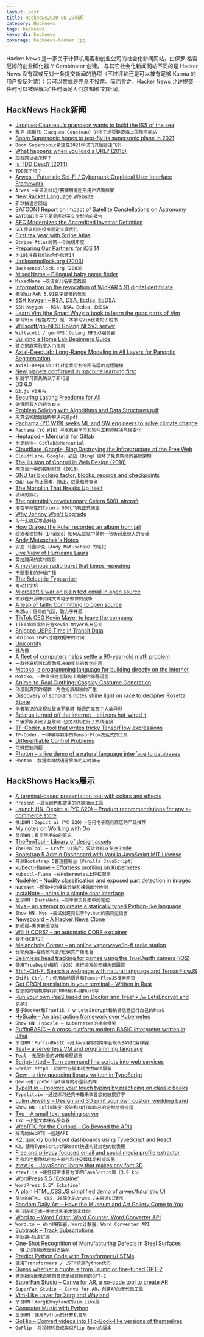 ```yaml
---
layout: post
title: Hacknews2020-08-27新闻
category: Hacknews
tags: hacknews
keywords: hacknews
coverage: hacknews-banner.jpg
---
```


Hacker News 是一家关于计算机黑客和创业公司的社会化新闻网站，由保罗·格雷厄姆的创业孵化器 Y Combinator 创建。
与其它社会化新闻网站不同的是 Hacker News 没有踩或反对一条提交新闻的选项（不过评论还是可以被有足够 Karma 的用户投反对票）；只可以赞或是完全不投票。简而言之，Hacker News 允许提交任何可以被理解为“任何满足人们求知欲”的新闻。

## HackNews Hack新闻


- [Jacques Cousteau’s grandson wants to build the ISS of the sea](https://www.smithsonianmag.com/innovation/jacques-cousteaus-grandson-wants-to-build-international-space-station-of-the-sea-180975635/)
- `雅克·库斯托（Jacques Cousteau）的孙子想要建造海上国际空间站`
- [Boom Supersonic hopes to test-fly its supersonic plane in 2021](https://www.engadget.com/boom-supersonic-xb-1-2021-130025910.html)
- `Boom Supersonic希望在2021年试飞其超音速飞机`
- [What happens when you load a URL? (2015)](https://danluu.com/navigate-url/)
- `加载网址会怎样？ `
- [Is TDD Dead? (2014)](https://martinfowler.com/articles/is-tdd-dead/)
- `TDD死了吗？`
- [Arwes – Futuristic Sci-Fi / Cyberpunk Graphical User Interface Framework](https://arwes.dev)
- `Arwes –未来派科幻/赛博朋克图形用户界面框架`
- [New Racket Language Website](https://racket-lang.org/)
- `新球拍语言网站`
- [SATCON1 Report on Impact of Satellite Constellations on Astronomy](https://noirlab.edu/public/products/techdocs/techdoc003/)
- `SATCON1关于卫星星座对天文学影响的报告`
- [SEC Modernizes the Accredited Investor Definition](https://www.sec.gov/news/press-release/2020-191)
- `SEC使认可的投资者定义现代化`
- [First tax year with Stripe Atlas](https://tryhexadecimal.com/journal/business-taxes)
- `Stripe Atlas的第一个纳税年度`
- [Preparing Our Partners for iOS 14](https://www.facebook.com/business/news/preparing-our-partners-for-ios-14-launch/)
- `为iOS准备我们的合作伙伴14`
- [Jacksonpollock.org (2003)](https://jacksonpollock.org/)
- `Jacksonpollock.org（2003）`
- [MixedName – Bilingual baby name finder](https://mixedname.com/)
- `MixedName –双语婴儿名字查找器`
- [Information on the revocation of WinRAR 5.91 digital certificate](https://www.rarlab.com/revoked591.html)
- `撤销WinRAR 5.91数字证书的信息`
- [SSH Keygen – RSA, DSA, Ecdsa, EdDSA](https://gravitational.com/blog/comparing-ssh-keys/)
- `SSH Keygen – RSA，DSA，Ecdsa，EdDSA`
- [Learn Vim (the Smart Way): a book to learn the good parts of Vim](https://github.com/iggredible/Learn-Vim)
- `学习Vim（智能方式）是一本学习Vim优秀知识的书`
- [Willscott/go-NFS: Golang NFSv3 server](https://github.com/willscott/go-nfs/)
- `Willscott / go-NFS：Golang NFSv3服务器`
- [Building a Home Lab Beginners Guide](https://haydenjames.io/home-lab-beginners-guide-hardware/)
- `建立家庭实验室入门指南`
- [Axial-DeepLab: Long-Range Modeling in All Layers for Panoptic Segmentation](https://ai.googleblog.com/2020/08/axial-deeplab-long-range-modeling-in.html)
- `Axial-DeepLab：针对全景分割的所有层的远程建模`
- [New planets confirmed in machine learning first](https://phys.org/news/2020-08-planets-machine.html)
- `机器学习首先确认了新行星`
- [D3 6.0](https://github.com/d3/d3/blob/master/CHANGES.md)
- `D3.js v6发布`
- [Securing Lasting Freedoms for All](https://www.epicgames.com/site/en-US/fortnite-mega-drop-faq)
- `确保所有人的持久自由`
- [Problem Solving with Algorithms and Data Structures pdf](https://www.cs.auckland.ac.nz/compsci105s1c/resources/ProblemSolvingwithAlgorithmsandDataStructures.pdf)
- `用算法和数据结构解决问题pdf`
- [Pachama (YC W19) seeks ML and SW engineers to solve climate change](https://jobs.lever.co/pachama)
- `Pachama（YC W19）寻求机器学习和软件工程师解决气候变化`
- [Heptapod – Mercurial for Gitlab](https://heptapod.net)
- `七足动物– Gitlab的Mercurial`
- [Cloudflare, Google, Bing Destroying the Infrastructure of the Free Web](http://gigablast.com/blog.html)
- `Cloudflare，Google，必应（Bing）破坏了免费网络的基础架构`
- [The Illusion of Control in Web Design (2018)](https://alistapart.com/article/the-illusion-of-control-in-web-design/)
- `网页设计中的控制幻觉（2018）`
- [GNU tar blocking factor, blocks, records and checkpoints](https://finch.am/projects/tar/)
- `GNU tar阻止因素，阻止，记录和检查点`
- [The Monolith That Breaks Up Itself](https://medium.com/rebellion-defense/the-monolith-that-breaks-up-itself-c9513c732367)
- `破碎的巨石`
- [The potentially revolutionary Celera 500L aircraft](https://www.thedrive.com/the-war-zone/36016/the-potentially-revolutionary-celera-500l-officially-breaks-cover)
- `潜在革命性的Celera 500L飞机正式破盖`
- [Why Johnny Won't Upgrade](https://jacquesmattheij.com/why-johnny-wont-upgrade/)
- `为什么强尼不会升级`
- [How Drakeo the Ruler recorded an album from jail](https://pitchfork.com/thepitch/how-drakeo-the-ruler-recorded-thank-you-for-using-gtl-from-jail-joogszn-interview/)
- `统治者德拉科（Drakeo）如何从监狱中录制一张听起来惊人的专辑`
- [Andy Matuschak's Notes](https://notes.andymatuschak.org/About_these_notes)
- `安迪·马图沙克（Andy Matuschak）的笔记`
- [Live View of Hurricane Laura](https://www.windy.com/?28.695,-93.082,7)
- `劳拉飓风的实时取景`
- [A mysterious radio burst that keeps repeating](https://www.sciencealert.com/right-on-schedule-a-repeating-fast-radio-burst-has-woken-up)
- `不断重复的神秘广播`
- [The Selectric Typewriter](https://www.ibm.com/ibm/history/ibm100/us/en/icons/selectric/)
- `电动打字机`
- [Microsoft's war on plain text email in open source](https://marc.info/?l=openbsd-misc&m=159843434525592&w=2)
- `微软在开源中对纯文本电子邮件的战争`
- [A leap of faith: Committing to open source](https://github.com/readme/henry-zhu)
- `朱Zhu：信仰的飞跃，致力于开源`
- [TikTok CEO Kevin Mayer to leave the company](https://www.cnbc.com/2020/08/27/tiktok-ceo-kevin-mayer-to-leave-the-company.html)
- `TikTok首席执行官Kevin Mayer离开公司`
- [Shippos USPS Time in Transit Data](https://goshippo.com/usps-data-2020/)
- `Shippos USPS过境数据中的时间`
- [Unicornify](Https://unicornify.pictures)
- `独角兽`
- [A fleet of computers helps settle a 90-year-old math problem](https://www.wired.com/story/a-fleet-of-computers-helps-settle-a-90-year-old-math-problem/)
- `一群计算机可以帮助解决90年前的数学问题`
- [Motoko, a programming language for building directly on the internet](https://stackoverflow.blog/2020/08/24/motoko-the-language-that-turns-the-web-into-a-computer/)
- `Motoko，一种直接在互联网上构建的编程语言`
- [Anime-to-Real Clothing: Cosplay Costume Generation](https://arxiv.org/abs/2008.11479)
- `动漫到真实的服装：角色扮演服装的产生`
- [Discovery of scholar's notes shine light on race to decipher Rosetta Stone](https://www.theguardian.com/culture/2020/aug/25/discovery-of-scholars-notes-shine-light-on-race-to-decipher-rosetta-stone)
- `学者笔记的发现在破译罗塞塔·斯通的竞赛中大放异彩`
- [Belarus turned off the internet – citizens hot-wired it](https://gizmodo.com/belarus-turned-off-the-internet-its-citizens-hot-wired-1844853575)
- `白俄罗斯关闭了互联网-公民对其进行了热线连接`
- [TF-Coder, a tool that writes tricky TensorFlow expressions](https://blog.tensorflow.org/2020/08/introducing-tensorflow-coder-tool.html)
- `TF-Coder，一种编写棘手的TensorFlow表达式的工具`
- [Differentiable Control Problems](https://fluxml.ai/2019/03/05/dp-vs-rl.html)
- `可微控制问题`
- [Photon – a live demo of a natural language interface to databases](https://naturalsql.com/)
- `Photon –数据库自然语言界面的实时演示`


## HackShows Hacks展示

- [ A terminal-based presentation tool with colors and effects](https://github.com/vinayak-mehta/present)
- `Present –具有颜色和效果的终端演示工具`
- [Launch HN: Depict.ai (YC S20) – Product recommendations for any e-commerce store](item?id=24252408)
- `推出HN：Depict.ai（YC S20）-任何电子商务商店的产品推荐`
- [ My notes on Working with Go](https://github.com/betty200744/ultimate-go)
- `显示HN：有关使用Go的笔记`
- [ ThePenTool – Library of design assets](https://thepentool.co)
- `ThePenTool – Craft UI资产，设计师可以专注于创建`
- [ Bootstrap 5 Admin Dashboard with Vanilla JavaScript MIT License](https://github.com/themesberg/volt-bootstrap-5-dashboard)
- `开源Bootstrap 5管理控制台（Vanilla JavaScript）`
- [ kubectl-flame – Effortless profiling on Kubernetes](https://github.com/VerizonMedia/kubectl-flame)
- `kubectl-flame –在Kubernetes上轻松配置`
- [ NudeNet – Nudity classification and exposed part detection in images](https://github.com/notAI-tech/NudeNet/)
- `NudeNet –图像中的裸露分类和裸露部分检测`
- [ InstaNote – notes in a simple chat interface](https://www.instanote.io/)
- `显示HN：InstaNote –简单聊天界面中的笔记`
- [ Mys – an attempt to create a statically typed Python-like language](https://github.com/eerimoq/mys)
- `Show HN：Mys –尝试创建类似于Python的强类型语言`
- [ Newsboard – A Hacker News Clone](http://newsboard.robdelacruz.com/)
- `新闻板–黑客新闻克隆`
- [ Will It CORS? – an automatic CORS explainer](http://willitcors.com)
- `会不会CORS？ `
- [ Melancholy Corner – an online vaporwave/lo-fi radio station](https://melancholy.xyz/)
- `忧郁角落–在线蒸气波/低保真广播电台`
- [ Seamless head tracking for games using the TrueDepth camera (iOS)](http://www.inflightassistant.com/smoothtrack/index.html)
- `使用TrueDepth相机（iOS）进行游戏的无缝头部跟踪`
- [ Shift-Ctrl-F: Search a webpage with natural language and TensorFlowJS](https://github.com/model-zoo/shift-ctrl-f)
- `Shift-Ctrl-F：使用自然语言和TensorFlowJS搜索网页`
- [ Get CRON translation in your terminal – Written in Rust](https://github.com/bufrsh/cron)
- `在您的终端机中获得CRON翻译–用Rust写`
- [ Run your own PaaS based on Docker and Traefik /w LetsEncrypt and stats](https://github.com/almarklein/mypaas)
- `基于Docker和Traefik / w LetsEncrypt和统计信息运行自己的PaaS`
- [ HyScale – An abstraction framework over Kubernetes](https://github.com/hyscale/hyscale)
- `Show HN：HyScale – Kubernetes的抽象框架`
- [ PuffinBASIC – A cross-platform modern BASIC interpreter written in Java](item?id=24265387)
- `节目HN：PuffinBASIC –用Java编写的跨平台现代BASIC解释器`
- [ Teal – a serverless VM and programming language](https://www.condense9.com/)
- `Teal –无服务器的VM和编程语言`
- [ Script-httpd – Turn command line scripts into web services](https://github.com/beefsack/script-httpd/)
- `Script-httpd –将命令行脚本转换为Web服务`
- [ Qew – a tiny queueing library written in TypeScript](https://github.com/Arrow7000/qew)
- `Qew –用TypeScript编写的小型队列库`
- [ Typelit.io – Improve your touch typing by practicing on classic books](https://typelit.io/)
- `Typelit.io –通过练习经典书籍来改善您的触摸打字`
- [ Lulim Jewelry – Design and 3D print your own custom wedding band](https://lulimjewelry.com)
- `Show HN：Lulim珠宝–设计和3D打印自己的定制结婚戒指`
- [ Txc – A small text-caching server](https://github.com/bindh3x/txc)
- `Txc –小型文本缓存服务器`
- [ WebRTC for the Curious – Go Beyond the APIs](https://webrtcforthecurious.com/)
- `好奇的WebRTC –超越API`
- [ K2, quickly build cool dashboards using TypeScript and React](http://k2.emumba.com)
- `K2，使用TypeScript和React快速构建出色的仪表板`
- [ Free and privacy focused email and social media profile extractor](https://www.growthhunt.io/)
- `免费和注重隐私的电子邮件和社交媒体资料提取器`
- [ ztext.js – JavaScript library that makes any font 3D](https://bennettfeely.com/ztext/)
- `ztext.js –使任何字体变为3D的JavaScript库（3.9 kb）`
- [ WordPress 5.5 “Eckstine”](https://wordpress.org/news/)
- `WordPress 5.5“ Eckstine”`
- [ A plain HTML,CSS,JS simplified demo of arwes/futuristic UI](https://github.com/ivanceras/futureostech)
- `简洁的HTML，CSS，JS简化的Arwes /未来派UI演示`
- [ Random Daily Art – Have the Museum and Art Gallery Come to You](https://randomdailyart.com)
- `每日随机艺术–博物馆和美术馆来找你`
- [ Word.to – Word Editor, Word Counter, Word Converter API](https://word.to)
- `Word.to – Word编辑器，Word计数器，Word Converter API`
- [ Subtrack – Track Subscriptions](https://subtrack.vercel.app/)
- `子轨道–轨道订阅`
- [ One-Shot Recognition of Manufacturing Defects in Steel Surfaces](https://github.com/adipandas/one-shot-steel-surfaces)
- `一键式识别钢表面制造缺陷`
- [ Predict Python Code with Transformers/LSTMs](https://github.com/lab-ml/source_code_modelling)
- `使用Transformers / LSTM预测Python代码`
- [ Guess whether a quote is from Trump or fine-tuned GPT-2](https://trumporbot.com)
- `猜测报价是来自特朗普还是经过微调的GPT-2`
- [ SuperFan Studio – Canva for AR, a no-code tool to create AR](http://superfan.studio/)
- `SuperFan Studio – Canva for AR，创建AR的无代码工具`
- [ Vim-Like Layer for Xorg and Wayland](https://cedaei.com/posts/vim-like-layer-for-xorg-wayland/)
- `节目HN：Xorg和Wayland的Vim-Like层`
- [ Computer Music with Python](https://github.com/luvsound/pippi)
- `显示HN：使用Python的计算机音乐`
- [ GoFlip – Convert videos into Flip-Book-like versions of themselves](https://github.com/Kadle11/GoFlip)
- `GoFlip –将视频转换成类似Flip-Book的版本`

